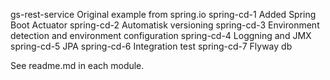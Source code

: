 gs-rest-service Original example from spring.io
spring-cd-1     Added Spring Boot Actuator
spring-cd-2     Automatisk versioning
spring-cd-3     Environment detection and environment configuration
spring-cd-4     Loggning and JMX
spring-cd-5     JPA
spring-cd-6     Integration test
spring-cd-7     Flyway db

See readme.md in each module.
